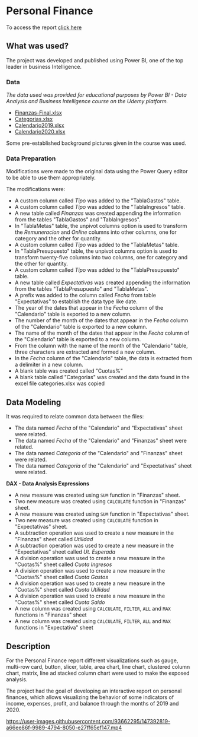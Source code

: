 # Personal Finance 

To access the report [click here](https://app.powerbi.com/view?r=eyJrIjoiMDUzMDY5ZTAtYmE4Zi00MTRlLWI3NTMtNDAyOTIxOWEwOGMzIiwidCI6ImJhYjBiNjc5LWJkNWYtNGZlOC1iNTE2LWM2YjhiMzE3Yzc4MiIsImMiOjR9&pageName=ReportSection)

## What was used? 

The project was developed and published using Power BI, one of the top leader in business Intelligence.

### Data

_The data used was provided for educational purposes by Power BI - Data Analysis and Business Intelligence course on the Udemy platform._

- [Finanzas-Final.xlsx](https://github.com/dhugueth/Finanzas/files/7746845/Finanzas-Final.xlsx)
- [Categorias.xlsx](https://github.com/dhugueth/Finanzas/files/7746854/Categorias.xlsx)
- [Calendario2019.xlsx](https://github.com/dhugueth/Finanzas/files/7746849/Calendario2019.xlsx)
- [Calendario2020.xlsx](https://github.com/dhugueth/Finanzas/files/7746850/Calendario2020.xlsx)

Some pre-established background pictures given in the course was used. 

### Data Preparation

Modifications were made to the original data using the Power Query editor to be able to use them appropriately. 

The modifications were: 

- A custom column called *Tipo* was added to the "TablaGastos" table.
- A custom column called *Tipo* was added to the "TablaIngresos" table.
- A new table called *Finanzas* was created appending the information from the tables "TablaGastos" and "TablaIngresos".
- In "TablaMetas" table, the unpivot columns option is used to transform the *Remuneracion* and *Online* columns into other columns, one for category and the other for quantity.
- A custom column called *Tipo* was added to the "TablaMetas" table.
- In "TablaPresupuesto" table, the unpivot columns option is used to transform twenty-five columns into two columns, one for category and the other for quantity.
- A custom column called *Tipo* was added to the "TablaPresupuesto" table.
- A new table called *Expectativas* was created appending the information from the tables "TablaPresupuesto" and "TablaMetas".
- A prefix was added to the column called *Fecha* from table "Expectativas" to establish the data type like date. 
- The year of the dates that appear in the *Fecha* column of the "Calendario" table is exported to a new column. 
- The number of the month of the dates that appear in the *Fecha* column of the "Calendario" table is exported to a new column.  
- The name of the month of the dates that appear in the *Fecha* column of the "Calendario" table is exported to a new column.
- From the column with the name of the month of the "Calendario" table, three characters are extracted and formed a new column. 
- In the *Fecha* column of the "Calendario" table, the data is extracted from a delimiter in a new column.
- A blank table was created called "Cuotas%"
- A blank table called "Categorias" was created and the data found in the excel file categories.xlsx was copied 

## Data Modeling

It was required to relate common data between the files:

- The data named *Fecha* of the "Calendario" and "Expectativas" sheet were related. 
- The data named *Fecha* of the "Calendario" and "Finanzas" sheet were related. 
- The data named *Categoria* of the "Calendario" and "Finanzas" sheet were related. 
- The data named *Categoria* of the "Calendario" and "Expectativas" sheet were related. 

**DAX - Data Analysis Expressions**

- A new measure was created using `SUM` function in "Finanzas" sheet.
- Two new measure was created using `CALCULATE` function in "Finanzas" sheet.
- A new measure was created using `SUM` function in "Expectativas" sheet.
- Two new measure was created using `CALCULATE` function in "Expectativas" sheet.
- A subtraction operation was used to create a new measure in the "Finanzas" sheet called *Utilidad* 
- A subtraction operation was used to create a new measure in the "Expectativas" sheet called *Ut. Esperada*
- A division operation was used to create a new measure in the "Cuotas%" sheet called *Cuota Ingresos*
- A division operation was used to create a new measure in the "Cuotas%" sheet called *Cuota Gastos* 
- A division operation was used to create a new measure in the "Cuotas%" sheet called *Cuota Utilidad* 
- A division operation was used to create a new measure in the "Cuotas%" sheet called *Cuota Saldo* 
- A new column was created using `CALCULATE`, `FILTER`, `ALL` and `MAX` functions in "Finanzas" sheet 
- A new column was created using `CALCULATE`, `FILTER`, `ALL` and `MAX` functions in "Expectativa" sheet 

## Description

For the Personal Finance report different visualizations such as gauge, multi-row card, button, slicer, table, area chart, line chart, clustered column chart, matrix, line ad stacked column chart were used to make the exposed analysis. 

The project had the goal of developing an interactive report on personal finances, which allows visualizing the behavior of some indicators of income, expenses, profit, and balance through the months of 2019 and 2020.  


https://user-images.githubusercontent.com/93662295/147392819-a66ee86f-9989-4794-8050-e27ff65ef147.mp4



